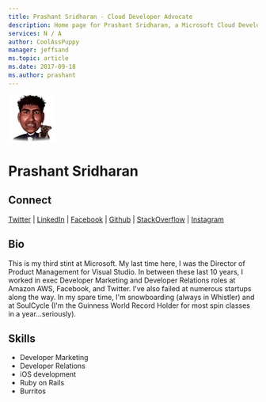 ```yaml
---
title: Prashant Sridharan - Cloud Developer Advocate
description: Home page for Prashant Sridharan, a Microsoft Cloud Developer Advocate
services: N / A
author: CoolAssPuppy
manager: jeffsand
ms.topic: article
ms.date: 2017-09-18
ms.author: prashant
---
```


![Image of Prashant Sridharan](media/profiles/prashant-sridharan.png)

# Prashant Sridharan


## Connect
[Twitter](https://twitter.com/CoolAssPuppy) | [LinkedIn](https://linkedin.com/in/prashantsridharan) | [Facebook](https://facebook.com/prashant.sridharan) | [Github](https://github.com/CoolAssPuppy) | [StackOverflow](https://stackoverflow.com/users/1698740/prashant-sridharan) | [Instagram](https://www.instagram.com/CoolAssPuppy)

## Bio

This is my third stint at Microsoft. My last time here, I was the Director of Product Management for Visual Studio. In between these last 10 years, I worked in exec Developer Marketing and Developer Relations roles at Amazon AWS, Facebook, and Twitter. I've also failed at numerous startups along the way. In my spare time, I'm snowboarding (always in Whistler) and at SoulCycle (I'm the Guinness World Record Holder for most spin classes in a year...seriously).

## Skills

* Developer Marketing
* Developer Relations
* iOS development
* Ruby on Rails
* Burritos



